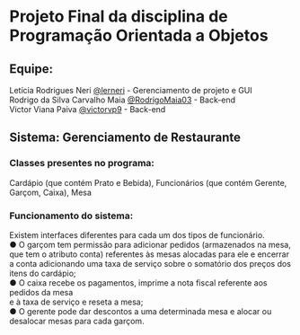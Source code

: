 # Projeto Final da disciplina de Programação Orientada a Objetos 


## Equipe:

Letícia Rodrigues Neri [@lerneri](https://github.com/lerneri) - Gerenciamento de projeto e GUI <br/>
Rodrigo da Silva Carvalho Maia [@RodrigoMaia03](https://github.com/RodrigoMaia03) - Back-end <br/>
Victor Viana Paiva [@victorvp9](https://github.com/victorvp9) - Back-end <br/>


## Sistema: Gerenciamento de Restaurante


### Classes presentes no programa:

Cardápio (que contém Prato e Bebida), Funcionários
(que contém Gerente, Garçom, Caixa), Mesa

### Funcionamento do sistema: 

Existem interfaces diferentes para cada um dos tipos de
funcionário.<br/>
● O garçom tem permissão para adicionar pedidos (armazenados na mesa, que tem o
atributo conta) referentes às mesas alocadas para ele e encerrar a conta
adicionando uma taxa de serviço sobre o somatório dos preços dos itens do
cardápio;<br/>
● O caixa recebe os pagamentos, imprime a nota fiscal referente aos pedidos da mesa<br/>
e à taxa de serviço e reseta a mesa;<br/>
● O gerente pode dar descontos a uma determinada mesa e alocar ou desalocar
mesas para cada garçom.<br/>
